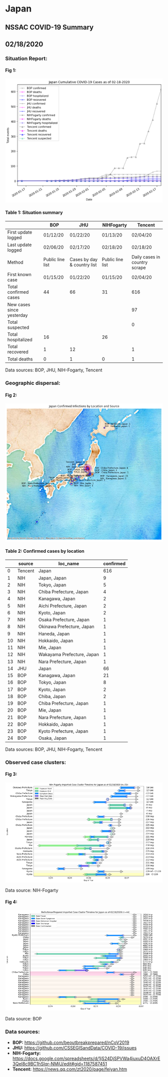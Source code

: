 # Japan
## NSSAC COVID-19 Summary
## 02/18/2020



### Situation Report:
#### Fig 1:
![Japan cases](../merged_histories/Japan_merged_histories.png)

#### Table 1: Situation summary


|                           | BOP              | JHU                         | NIHFogarty       | Tencent                       |
|---------------------------|------------------|-----------------------------|------------------|-------------------------------|
| First update logged       | 01/12/20         | 01/22/20                    | 01/13/20         | 02/04/20                      |
| Last update logged        | 02/06/20         | 02/17/20                    | 02/18/20         | 02/18/20                      |
| Method                    | Public line list | Cases by day & country list | Public line list | Daily cases in country scrape |
| First known case          | 01/15/20         | 01/22/20                    | 01/15/20         | 02/04/20                      |
| Total confirmed cases     | 44               | 66                          | 31               | 616                           |
| New cases since yesterday |                  |                             |                  | 97                            |
| Total suspected           |                  |                             |                  | 0                             |
| Total hospitalized        | 16               |                             | 26               |                               |
| Total recovered           | 1                | 12                          |                  | 1                             |
| Total deaths              | 0                | 1                           | 0                | 1                             |

Data sources: BOP, JHU, NIH-Fogarty, Tencent


### Geographic dispersal:
#### Fig 2:
![Japan mapped](../case_locs/Japan_case_locs.png)

#### Table 2: Confirmed cases by location


|    | source   | loc_name                   |   confirmed |
|----|----------|----------------------------|-------------|
|  0 | Tencent  | Japan                      |         616 |
|  1 | NIH      | Japan, Japan               |           9 |
|  2 | NIH      | Tokyo, Japan               |           5 |
|  3 | NIH      | Chiba Prefecture, Japan    |           4 |
|  4 | NIH      | Kanagawa, Japan            |           2 |
|  5 | NIH      | Aichi Prefecture, Japan    |           2 |
|  6 | NIH      | Kyoto, Japan               |           2 |
|  7 | NIH      | Osaka Prefecture, Japan    |           1 |
|  8 | NIH      | Okinawa Prefecture, Japan  |           1 |
|  9 | NIH      | Haneda, Japan              |           1 |
| 10 | NIH      | Hokkaido, Japan            |           1 |
| 11 | NIH      | Mie, Japan                 |           1 |
| 12 | NIH      | Wakayama Prefecture, Japan |           1 |
| 13 | NIH      | Nara Prefecture, Japan     |           1 |
| 14 | JHU      | Japan                      |          66 |
| 15 | BOP      | Kanagawa, Japan            |          21 |
| 16 | BOP      | Tokyo, Japan               |           8 |
| 17 | BOP      | Kyoto, Japan               |           2 |
| 18 | BOP      | Chiba, Japan               |           2 |
| 19 | BOP      | Chiba Prefecture, Japan    |           1 |
| 20 | BOP      | Mie, Japan                 |           1 |
| 21 | BOP      | Nara Prefecture, Japan     |           1 |
| 22 | BOP      | Hokkaido, Japan            |           1 |
| 23 | BOP      | Kyoto Prefecture, Japan    |           1 |
| 24 | BOP      | Osaka, Japan               |           1 |

Data sources: BOP, JHU, NIH-Fogarty, Tencent


### Observed case clusters:
#### Fig 3:
![Japan cases](../cluster_analysis/Japan_imported_cases_NIHFogarty.png)



Data source: NIH-Fogarty


#### Fig 4:
![Japan cases](../cluster_analysis/Japan_imported_cases_BOP.png)



Data source: BOP


### Data sources:
* **BOP:** https://github.com/beoutbreakprepared/nCoV2019
* **JHU:** https://github.com/CSSEGISandData/COVID-19/issues
* **NIH-Fogarty:** https://docs.google.com/spreadsheets/d/1jS24DjSPVWa4iuxuD4OAXrE3QeI8c9BC1hSlqr-NMiU/edit#gid=1187587451
* **Tencent:** https://news.qq.com/zt2020/page/feiyan.htm